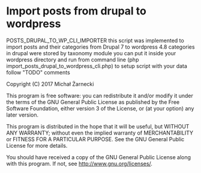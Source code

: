 # Import posts from drupal to wordpress 
POSTS_DRUPAL_TO_WP_CLI_IMPORTER
this script was implemented to import posts and their categories from Drupal 7 to wordpress 4.8
categories in drupal were stored by taxonomy module
you can put it inside your wordpress directory and run from command line (php import_posts_drupal_to_wordpress_cli.php)
to setup script with your data follow "TODO" comments

Copyright (C) 2017 Michał Żarnecki

This program is free software: you can redistribute it and/or modify
it under the terms of the GNU General Public License as published by
the Free Software Foundation, either version 3 of the License, or
(at your option) any later version.

This program is distributed in the hope that it will be useful,
but WITHOUT ANY WARRANTY; without even the implied warranty of
MERCHANTABILITY or FITNESS FOR A PARTICULAR PURPOSE.  See the
GNU General Public License for more details.

You should have received a copy of the GNU General Public License
along with this program.  If not, see <http://www.gnu.org/licenses/>.
